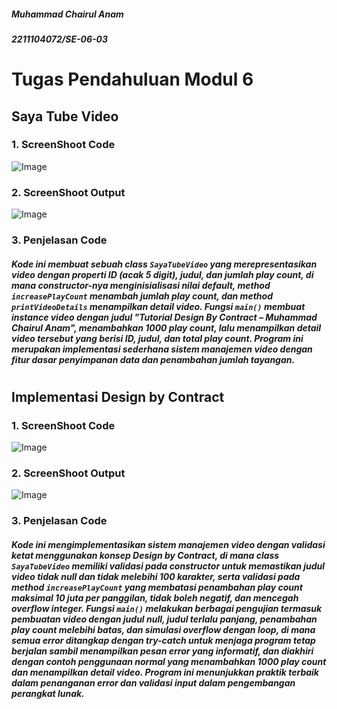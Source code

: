 ##### Muhammad Chairul Anam
##### 2211104072/SE-06-03

# Tugas Pendahuluan Modul 6
## Saya Tube Video
### 1. ScreenShoot Code
![Image](https://github.com/user-attachments/assets/397debc4-e7fc-4a74-b940-a252f5c35778)
### 2. ScreenShoot Output
![Image](https://github.com/user-attachments/assets/003535bd-4d42-4fbc-b566-c38e78c63cb5)
### 3. Penjelasan Code
##### Kode ini membuat sebuah class `SayaTubeVideo` yang merepresentasikan video dengan properti ID (acak 5 digit), judul, dan jumlah play count, di mana constructor-nya menginisialisasi nilai default, method `increasePlayCount` menambah jumlah play count, dan method `printVideoDetails` menampilkan detail video. Fungsi `main()` membuat instance video dengan judul "Tutorial Design By Contract – Muhammad Chairul Anam", menambahkan 1000 play count, lalu menampilkan detail video tersebut yang berisi ID, judul, dan total play count. Program ini merupakan implementasi sederhana sistem manajemen video dengan fitur dasar penyimpanan data dan penambahan jumlah tayangan.
# 
## Implementasi Design by Contract
### 1. ScreenShoot Code
![Image](https://github.com/user-attachments/assets/ad9600ee-5033-4b93-906a-6ef3259699e3)
### 2. ScreenShoot Output
![Image](https://github.com/user-attachments/assets/718a0eb7-f691-4e60-a715-ba9ade627f6e)
### 3. Penjelasan Code
##### Kode ini mengimplementasikan sistem manajemen video dengan validasi ketat menggunakan konsep *Design by Contract*, di mana class `SayaTubeVideo` memiliki validasi pada constructor untuk memastikan judul video tidak null dan tidak melebihi 100 karakter, serta validasi pada method `increasePlayCount` yang membatasi penambahan play count maksimal 10 juta per panggilan, tidak boleh negatif, dan mencegah overflow integer. Fungsi `main()` melakukan berbagai pengujian termasuk pembuatan video dengan judul null, judul terlalu panjang, penambahan play count melebihi batas, dan simulasi overflow dengan loop, di mana semua error ditangkap dengan try-catch untuk menjaga program tetap berjalan sambil menampilkan pesan error yang informatif, dan diakhiri dengan contoh penggunaan normal yang menambahkan 1000 play count dan menampilkan detail video. Program ini menunjukkan praktik terbaik dalam penanganan error dan validasi input dalam pengembangan perangkat lunak.